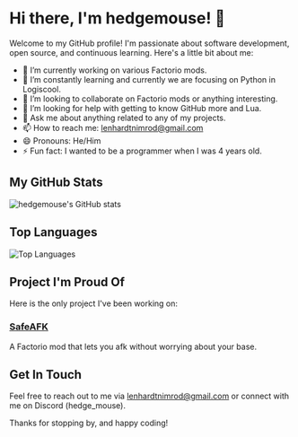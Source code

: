# Hi there, I'm hedgemouse! 👋

Welcome to my GitHub profile! I'm passionate about software development, open source, and continuous learning. Here's a little bit about me:

- 🔭 I’m currently working on various Factorio mods.
- 🌱 I’m constantly learning and currently we are focusing on Python in Logiscool.
- 👯 I’m looking to collaborate on Factorio mods or anything interesting.
- 🤔 I’m looking for help with getting to know GitHub more and Lua.
- 💬 Ask me about anything related to any of my projects.
- 📫 How to reach me: [lenhardtnimrod@gmail.com](mailto:lenhardtnimrod@gmail.com)
- 😄 Pronouns: He/Him
- ⚡ Fun fact: I wanted to be a programmer when I was 4 years old.

## My GitHub Stats

![hedgemouse's GitHub stats](https://github-readme-stats.vercel.app/api?username=hedgemouse&show_icons=true&theme=radical)

## Top Languages

![Top Languages](https://github-readme-stats.vercel.app/api/top-langs/?username=hedgemouse&layout=compact&theme=radical)

## Project I'm Proud Of

Here is the only project I've been working on:

### [SafeAFK]([https://github.com/hedgemouse/project1](https://github.com/hedgemouse/SafeAFK_Factorio))
A Factorio mod that lets you afk without worrying about your base.

## Get In Touch

Feel free to reach out to me via [lenhardtnimrod@gmail.com](mailto:lenhardtnimrod@gmail.com) or connect with me on Discord (hedge_mouse).

Thanks for stopping by, and happy coding!
